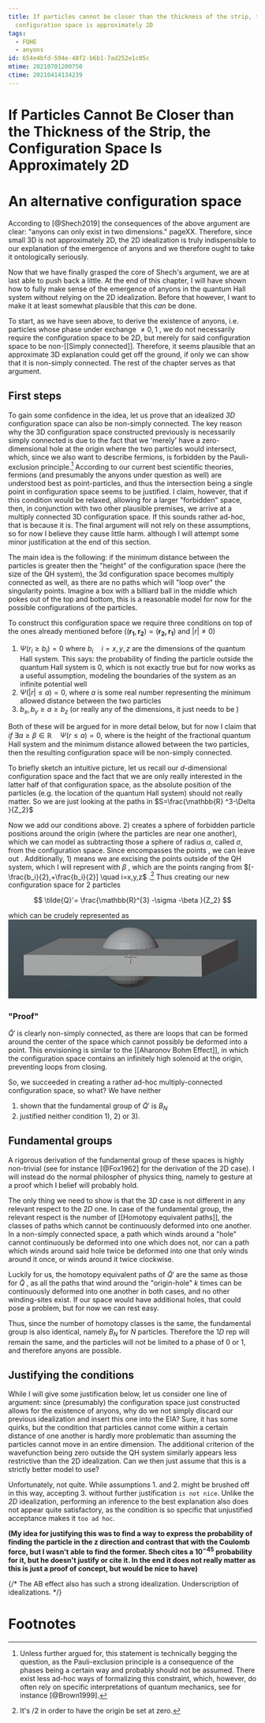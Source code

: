```yaml
---
title: If particles cannot be closer than the thickness of the strip, the
  configuration space is approximately 2D
tags:
  - FQHE
  - anyons
id: 654e4bfd-594e-48f2-b6b1-7ad252e1c05c
mtime: 20210701200750
ctime: 20210414134239
---
```


# If Particles Cannot Be Closer than the Thickness of the Strip, the Configuration Space Is Approximately 2D

# An alternative configuration space

According to [@Shech2019] the consequences of the above argument are clear: "anyons can only exist in two dimensions." pageXX. Therefore, since small 3D is not approximately 2D, the 2D idealization is truly indispensible to our explanation of the emergence of anyons and we therefore ought to take it ontologically seriously.

Now that we have finally grasped the core of Shech's argument, we are at last able to push back a little. At the end of this chapter, I will have shown how to fully make sense of the emergence of anyons in the quantum Hall system without relying on the 2D idealization. Before that however, I want to make it at least somewhat plausible that this _can_ be done.

To start, as we have seen above, to derive the existence of anyons, i.e. particles whose phase under exchange $\neq 0,1$ , we do not necessarily require the configuration space to be $2D$, but merely for said configuration space to be non-[[Simply connected]]. Therefore, it seems plausible that an approximate 3D explanation could get off the ground, if only we can show that it is non-simply connected. The rest of the chapter serves as that argument.

## First steps

To gain some confidence in the idea, let us  prove that an idealized _3D_  configuration space can also be non-simply connected. The key reason why the 3D configuration space constructed previously is necessarily simply connected is due to the fact that we 'merely' have a zero-dimensional hole at the origin where the two particles would intersect, which, since we also want to describe fermions, is forbidden by the Pauli-exclusion principle.[^1]  According to our current best scientific theories, fermions (and presumably the anyons under question as well) are understood best as point-particles, and thus the intersection being a single point in configuration space seems to be justified. I claim, however, that if this condition would be relaxed, allowing for a larger "forbidden" space, then,  in conjunction with two other plausible premises, we arrive at a multiply connected 3D configuration space. If this sounds rather ad-hoc, that is because it is. The final argument will not rely on these assumptions, so for now I believe they cause little harm. although I will attempt some minor justification at the end of this section.

The main idea is the following: if the minimum distance between the particles is greater then the "height" of the configuration space (here the size of the QH system), the 3d configuration space becomes multiply connected as well, as there are no paths which will "loop over" the singularity points. Imagine a box with a billiard ball in the middle which pokes out of the top and bottom, this is a reasonable model for now for the possible configurations of the particles.

To construct this configuration space we require three conditions on top of the ones already mentioned before ($(\mathbf{r_1}, \mathbf{r_2})=(\mathbf{r_2, r_1})$ and $|r|\neq 0$)

1) $\Psi(r_i\geq b_i)=0$ where $b_i \quad i=x,y,z$ are the dimensions of the quantum Hall system. This says: the probability of finding the particle outside the quantum Hall system is $0$, which is not exactly true but for now works as a useful assumption, modeling the boundaries of the system as an infinite potential well
2) $\Psi(|r|\leq a)=0$, where $a$ is some real number representing the minimum allowed distance between the two particles
3) $b_x, b_y\geq a \geq b_z$ (or really any of the dimensions, it just needs to be )

Both of these will be argued for in more detail below, but for now I claim that _if_ $\exists a\geq \beta\in \mathbb{R} \quad \Psi(r\leq a)=0$, where  is the height of the fractional quantum Hall system and  the minimum distance allowed between the two particles, then the resulting configuration space will be non-simply connected.

To briefly sketch an intuitive picture, let us recall our $d$-dimensional configuration space and the fact that we are only really interested in the latter half of that configuration space, as the absolute position of the particles (e.g. the location of the quantum Hall system) should not really matter. So we are just looking at the paths in $S=\frac{\mathbb{R} ^3-\Delta }{Z_2}$

Now we add our conditions above. 2) creates a sphere of forbidden particle positions around the origin (where the particles are near one another), which we can model as subtracting those a sphere of radius $\alpha$, called  $\sigma$, from the configuration space. Since  encompasses the points , we can leave out . Additionally,  1) means we are excising the points outside of the QH system, which I will represent with $\beta$ , which are the points ranging from $[-\frac{b_i}{2},+\frac{b_i}{2}] \quad i=x,y,z$ .[^2] Thus creating our new configuration space for $2$ particles

$$
\tilde{Q}'= \frac{\mathbb{R}^{3} -\sigma -\beta  }{Z_2}
$$

which can be crudely represented as![](./media/ballspace.png)

### "Proof"

$\tilde{Q}'$ is clearly non-simply connected, as there are loops that can be formed around the center of the space which cannot possibly be deformed into a point. This envisioning is similar to the [[Aharonov Bohm Effect]], in which the configuration space contains an infinitely high solenoid at the origin, preventing loops from closing.

So, we succeeded in creating a rather ad-hoc multiply-connected configuration space, so what? We have neither

1) shown that the fundamental group of $\tilde{Q}'$ is $B_N$
2) justified neither condition 1), 2) or 3).

## Fundamental groups

A rigorous derivation of the fundamental group of these spaces is highly non-trivial (see for instance [@Fox1962] for the derivation of the 2D case). I will instead do the normal philospher of physics thing, namely to gesture at a proof which I belief will probably hold.

The only thing we need to show is that the $3D$ case is not different in any relevant  respect to the $2D$ one. In case of the fundamental group, the relevant respect is the number of [[Homotopy equivalent paths]], the classes of paths which cannot be continuously deformed into one another. In a non-simply connected space, a path which winds around a "hole" cannot continuously be deformed into one which does not, nor can a path which winds around said hole twice be deformed into one that only winds around it once, or winds around it twice clockwise.

Luckily for us, the  homotopy equivalent paths of  $\tilde{Q}'$ are the same as those for $\tilde{Q}$ , as all the paths that wind around the "origin-hole"  $k$ times can be continuously deformed into one another in both cases, and no other winding-sites exist. If our space would have additional holes, that could pose a problem, but for now we can rest easy.

Thus, since the number of homotopy classes is the same, the fundamental group is also identical, namely $B_N$ for $N$ particles. Therefore the $1D$ rep will remain the same, and the particles will not be limited to a phase of $0$  or $1$, and therefore anyons are possible.

## Justifying the conditions

While I will give some justification below, let us consider one line of argument: since (presumably) the configuration space just constructed allows for the existence of anyons, why do we not simply discard our previous idealization and insert this one into the EIA? Sure, it has some quirks, but the condition that particles cannot come within a certain distance of one another is hardly more problematic than assuming the particles cannot move in an entire dimension. The additional criterion of the wavefunction being zero outside the QH system similarly appears less restrictive than the 2D idealization. Can we then just assume that this is a strictly better model to use?

Unfortunately, not quite. While assumptions 1. and 2. might be brushed off in this way, accepting 3. without further justification `is not nice`. Unlike the _2D_ idealization, performing an inference to the best explanation also does not appear quite satisfactory, as the condition is so specific that unjustified acceptance makes it `too ad hoc`.

**(My idea for justifying this was to find a way to express the probability of finding the particle in the z direction and contrast that with the Coulomb force, but I wasn't able to find the former. Shech cites a $10^{-45}$  probability for it, but he doesn't justify or cite it. In the end it does not really matter as this is just a proof of concept, but would be nice to have)**

{/* The AB effect also has such a strong idealization. Underscription of idealizations. */}



# Footnotes

[^2]: It's /2 in order to have the origin be set at zero.

[^1]: Unless further argued for, this statement is technically begging the question, as the Pauli-exclusion principle is a consequence of the phases being a certain way and probably should not be assumed. There exist less ad-hoc ways of formalizing this constraint, which, however, do often rely on specific interpretations of quantum mechanics, see for instance [@Brown1999].
